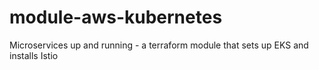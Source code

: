 # module-aws-kubernetes
Microservices up and running - a terraform module that sets up EKS and installs Istio
